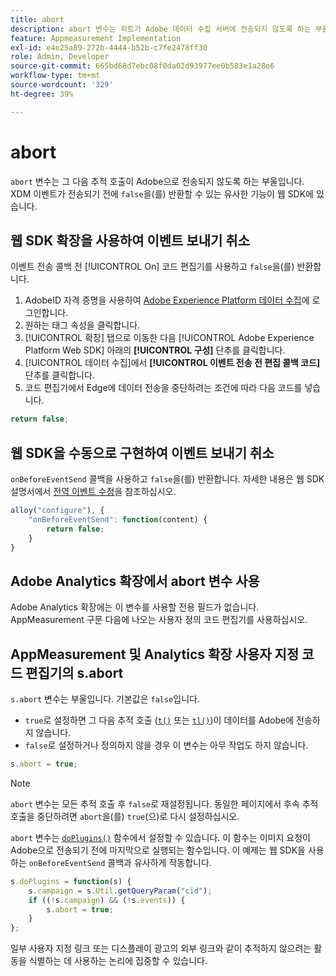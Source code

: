 ```yaml
---
title: abort
description: abort 변수는 히트가 Adobe 데이터 수집 서버에 전송되지 않도록 하는 부울입니다.
feature: Appmeasurement Implementation
exl-id: e4e25a89-272b-4444-b52b-c7fe2478ff30
role: Admin, Developer
source-git-commit: 665bd68d7ebc08f0da02d93977ee0b583e1a28e6
workflow-type: tm+mt
source-wordcount: '329'
ht-degree: 39%

---
```


# abort

`abort` 변수는 그 다음 추적 호출이 Adobe으로 전송되지 않도록 하는 부울입니다. XDM 이벤트가 전송되기 전에 `false`을(를) 반환할 수 있는 유사한 기능이 웹 SDK에 있습니다.

## 웹 SDK 확장을 사용하여 이벤트 보내기 취소

이벤트 전송 콜백 전 [!UICONTROL On] 코드 편집기를 사용하고 `false`을(를) 반환합니다.

1. AdobeID 자격 증명을 사용하여 [Adobe Experience Platform 데이터 수집](https://experience.adobe.com/data-collection)에 로그인합니다.
1. 원하는 태그 속성을 클릭합니다.
1. [!UICONTROL 확장] 탭으로 이동한 다음 [!UICONTROL Adobe Experience Platform Web SDK] 아래의 **[!UICONTROL 구성]** 단추를 클릭합니다.
1. [!UICONTROL 데이터 수집]에서 **[!UICONTROL 이벤트 전송 전 편집 콜백 코드]** 단추를 클릭합니다.
1. 코드 편집기에서 Edge에 데이터 전송을 중단하려는 조건에 따라 다음 코드를 넣습니다.

```js
return false;
```

## 웹 SDK을 수동으로 구현하여 이벤트 보내기 취소

`onBeforeEventSend` 콜백을 사용하고 `false`을(를) 반환합니다. 자세한 내용은 웹 SDK 설명서에서 [전역 이벤트 수정](https://experienceleague.adobe.com/docs/experience-platform/edge/fundamentals/tracking-events.html#modifying-events-globally)을 참조하십시오.

```js
alloy("configure"), {
    "onBeforeEventSend": function(content) {
        return false;
    }
}
```

## Adobe Analytics 확장에서 abort 변수 사용

Adobe Analytics 확장에는 이 변수를 사용할 전용 필드가 없습니다. AppMeasurement 구문 다음에 나오는 사용자 정의 코드 편집기를 사용하십시오.

## AppMeasurement 및 Analytics 확장 사용자 지정 코드 편집기의 s.abort

`s.abort` 변수는 부울입니다. 기본값은 `false`입니다.

* `true`로 설정하면 그 다음 추적 호출 ([`t()`](../functions/t-method.md) 또는 [`tl()`](../functions/tl-method.md))이 데이터를 Adobe에 전송하지 않습니다.
* `false`로 설정하거나 정의하지 않을 경우 이 변수는 아무 작업도 하지 않습니다.

```js
s.abort = true;
```

>[!NOTE]
>
>`abort` 변수는 모든 추적 호출 후 `false`로 재설정됩니다. 동일한 페이지에서 후속 추적 호출을 중단하려면 `abort`을(를) `true`(으)로 다시 설정하십시오.

`abort` 변수는 [`doPlugins()`](../functions/doplugins.md) 함수에서 설정할 수 있습니다. 이 함수는 이미지 요청이 Adobe으로 전송되기 전에 마지막으로 실행되는 함수입니다. 이 예제는 웹 SDK을 사용하는 `onBeforeEventSend` 콜백과 유사하게 작동합니다.

```js
s.doPlugins = function(s) {
    s.campaign = s.Util.getQueryParam("cid");
    if ((!s.campaign) && (!s.events)) {
        s.abort = true;
    }
};
```

일부 사용자 지정 링크 또는 디스플레이 광고의 외부 링크와 같이 추적하지 않으려는 활동을 식별하는 데 사용하는 논리에 집중할 수 있습니다.
